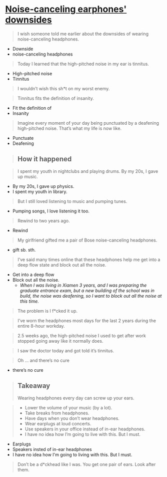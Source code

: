 # [Noise-canceling earphones' downsides](https://qr.ae/pGJwis)

> I wish someone told me earlier about the downsides of wearing noise-canceling headphones. 

- Downside
- noise-canceling headphones

> Today I learned that the high-pitched noise in my ear is tinnitus.

- High-pitched noise
- Tinnitus

> I wouldn’t wish this sh*t on my worst enemy.


> Tinnitus fits the definition of insanity.

- Fit the definition of
- Insanity

> Imagine every moment of your day being punctuated by a deafening high-pitched noise. That’s what my life is now like.

- Punctuate
- Deafening

> ## How it happened

> I spent my youth in nightclubs and playing drums. By my 20s, I gave up music.

- By my 20s, I gave up physics.
- I spent my youth in library.

> But I still loved listening to music and pumping tunes.

- Pumping songs, I love listening it too.


> Rewind to two years ago.

- Rewind

> My girlfriend gifted me a pair of Bose noise-canceling headphones.

- gift sb. sth.

> I’ve said many times online that these headphones help me get into a deep flow state and block out all the noise.

- Get into a deep flow
- Block out all the noise.
  - *When I was living in Xiamen 3 years, and I was preparing the graduate entrance exam, but a new building of the school was in build, the noise was deafening, so I want to block out all the noise at this time.*


> The problem is I f*cked it up.



> I’ve worn the headphones most days for the last 2 years during the entire 8-hour workday.



> 2.5 weeks ago, the high-pitched noise I used to get after work stopped going away like it normally does.



> I saw the doctor today and got told it’s tinnitus.



> Oh … and there’s no cure

- there’s no cure

> ## Takeaway
> 
> Wearing headphones every day can screw up your ears.

> - Lower the volume of your music (by a lot).
> - Take breaks from headphones.
> - Have days when you don’t wear headphones.
> - Wear earplugs at loud concerts.
> - Use speakers in your office instead of in-ear headphones.
> - I have no idea how I’m going to live with this. But I must.

- Earplugs
- Speakers insted of in-ear headphones
- I have no idea how I'm going to living with this. But I must.

> Don’t be a d*ckhead like I was. You get one pair of ears. Look after them.
